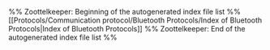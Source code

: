 %% Zoottelkeeper: Beginning of the autogenerated index file list  %%
 [[Protocols/Communication protocol/Bluetooth Protocols/Index of Bluetooth Protocols|Index of Bluetooth Protocols]]
%% Zoottelkeeper: End of the autogenerated index file list  %%
